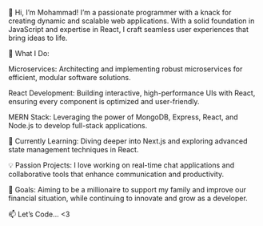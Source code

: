 👋 Hi, I’m Mohammad! I’m a passionate programmer with a knack for creating dynamic and scalable web applications. With a solid foundation in JavaScript and expertise in React, I craft seamless user experiences that bring ideas to life.

🚀 What I Do:

Microservices: Architecting and implementing robust microservices for efficient, modular software solutions.

React Development: Building interactive, high-performance UIs with React, ensuring every component is optimized and user-friendly.

MERN Stack: Leveraging the power of MongoDB, Express, React, and Node.js to develop full-stack applications.

🌱 Currently Learning: Diving deeper into Next.js and exploring advanced state management techniques in React.

💡 Passion Projects: I love working on real-time chat applications and collaborative tools that enhance communication and productivity.

🎯 Goals: Aiming to be a millionaire to support my family and improve our financial situation, while continuing to innovate and grow as a developer.

📫 Let’s Code... <3
